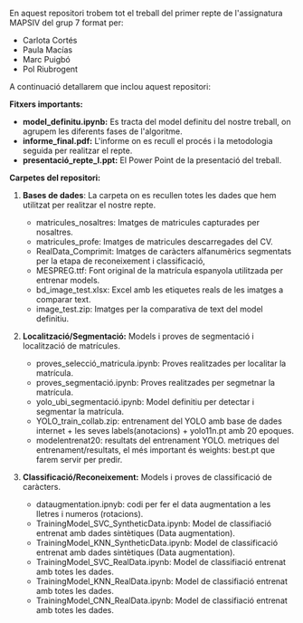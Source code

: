 En aquest repositori trobem tot el treball del primer repte de l'assignatura MAPSIV del grup 7 format per: 

- Carlota Cortés
- Paula Macías
- Marc Puigbó
- Pol Riubrogent

A continuació detallarem que inclou aquest repositori:

**Fitxers importants:**

- **model_definitu.ipynb:** Es tracta del model definitu del nostre treball, on agrupem les diferents fases de l'algoritme.
- **informe_final.pdf:** L'informe on es recull el procés i la metodologia seguida per realitzar el repte.
- **presentació_repte_I.ppt:** El Power Point de la presentació del treball.

**Carpetes del repositori:**

1. **Bases de dades**: La carpeta on es recullen totes les dades que hem utilitzat per realitzar el nostre repte.
   
   - matricules_nosaltres: Imatges de matricules capturades per nosaltres.
   - matricules_profe: Imatges de matricules descarregades del CV.
   - RealData_Comprimit: Imatges de caràcters alfanumèrics segmentats per la etapa de reconeixement i classificació,
   - MESPREG.ttf: Font original de la matrícula espanyola utilitzada per entrenar models.
   - bd_image_test.xlsx: Excel amb les etiquetes reals de les imatges a comparar text.
   - image_test.zip: Imatges per la comparativa de text del model definitiu.
  
3. **Localització/Segmentació:** Models i proves de segmentació i localització de matrícules.
   
   - proves_selecció_matricula.ipynb: Proves realitzades per localitar la matrícula.
   - proves_segmentació.ipynb: Proves realitzades per segmetnar la matrícula.
   - yolo_ubi_segmentació.ipynb: Model definitiu per detectar i segmentar la matrícula.
   - YOLO_train_collab.zip: entrenament del YOLO amb base de dades internet + les seves labels(anotacions) + yolo11n.pt amb 20 epoques.
   - modelentrenat20: resultats del entrenament YOLO. metriques del entrenament/resultats, el més important és weights: best.pt que farem servir per predir.
  
4. **Classificació/Reconeixement:** Models i proves de classificació de caràcters.

   - dataugmentation.ipnyb: codi per fer el data augmentation a les lletres i numeros (rotacions).
   - TrainingModel_SVC_SyntheticData.ipynb: Model de classifiació entrenat amb dades sintètiques (Data augmentation).
   - TrainingModel_KNN_SyntheticData.ipynb: Model de classificació entrenat amb dades sintètiques (Data augmentation).
   - TrainingModel_SVC_RealData.ipynb: Model de classifiació entrenat amb totes les dades.
   - TrainingModel_KNN_RealData.ipynb: Model de classifiació entrenat amb totes les dades.
   - TrainingModel_CNN_RealData.ipynb: Model de classifiació entrenat amb totes les dades.
